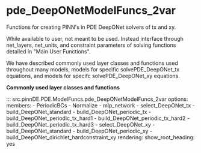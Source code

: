 # pde_DeepONetModelFuncs_2var

Functions for creating PINN's in PDE DeepONet solvers of tx and xy.

While available to user, not meant to be used. Instead interface through
net_layers, net_units, and constraint parameters of solving functions detailed
in "Main User Functions".

We have described commonly used layer classes and functions used throughout many models, models for specific 
solvePDE_DeepONet_tx equations, and models for specifc solvePDE_DeepONet_xy equations.

**Commonly used layer classes and functions**

::: src.pinnDE.PDE.ModelFuncs.pde_DeepONetModelFuncs_2var
    options:
        members:
            - PeriodicBCs
            - Normalize
            - mlp_network
            - select_DeepONet_tx
            - build_DeepONet_standard
            - build_DeepONet_periodic_tx
            - build_DeepONet_periodic_tx_hard1
            - build_DeepONet_periodic_tx_hard2
            - build_DeepONet_periodic_tx_hard3
            - select_DeepONet_xy
            - build_DeepONet_standard
            - build_DeepONet_periodic_xy
            - build_DeepONet_dirichlet_hardconstraint_xy
    rendering:
      show_root_heading: yes